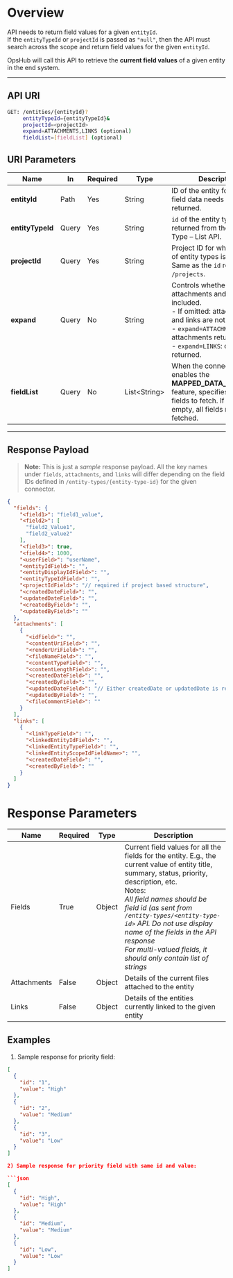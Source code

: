 # Overview

API needs to return field values for a given `entityId`.  
If the `entityTypeId` or `projectId` is passed as `"null"`, then the API must search across the scope and return field values for the given `entityId`.  

OpsHub will call this API to retrieve the **current field values** of a given entity in the end system.

---

## API URI

```bash
GET: /entities/{entityId}?
     entityTypeId={entityTypeId}&
     projectId=<projectId>
     expand=ATTACHMENTS,LINKS (optional)
     fieldList=[fieldList] (optional)
```

## URI Parameters

| Name          | In     | Required | Type         | Description |
|---------------|--------|----------|--------------|-------------|
| **entityId**  | Path   | Yes      | String       | ID of the entity for which the field data needs to be returned. |
| **entityTypeId** | Query | Yes      | String       | `id` of the entity type returned from the Entity Type – List API. |
| **projectId** | Query  | Yes      | String       | Project ID for which the list of entity types is available. Same as the `id` returned by `/projects`. |
| **expand**    | Query  | No       | String       | Controls whether attachments and/or links are included.<br>- If omitted: attachments and links are not loaded.<br>- `expand=ATTACHMENTS`: only attachments returned.<br>- `expand=LINKS`: only links returned. |
| **fieldList** | Query  | No       | List\<String\> | When the connector enables the **MAPPED_DATA_RETRIEVAL** feature, specifies the list of fields to fetch. If omitted or empty, all fields must be fetched. |

---

## Response Payload

> **Note:** This is just a *sample* response payload. All the key names under `fields`, `attachments`, and `links` will differ depending on the field IDs defined in `/entity-types/{entity-type-id}` for the given connector.

```json
{
  "fields": {
    "<field1>": "field1_value",
    "<field2>": [
      "field2_Value1",
      "field2_value2"
    ],
    "<field3>": true,
    "<field4>": 1000,
    "<userField>": "userName",
    "<entityIdField>": "",
    "<entityDisplayIdField>": "",
    "<entityTypeIdField>": "",
    "<projectIdField>": "// required if project based structure",
    "<createdDateField>": "",
    "<updatedDateField>": "",
    "<createdByField>": "",
    "<updatedByField>": ""
  },
  "attachments": [
    {
      "<idField>": "",
      "<contentUriField>": "",
      "<renderUriField>": "",
      "<fileNameField>": "",
      "<contentTypeField>": "",
      "<contentLengthField>": "",
      "<createdDateField>": "",
      "<createdByField>": "",
      "<updatedDateField>": "// Either createdDate or updatedDate is required",
      "<updatedByField>": "",
      "<fileCommentField>": ""
    }
  ],
  "links": [
    {
      "<linkTypeField>": "",
      "<linkedEntityIdField>": "",
      "<linkedEntityTypeField>": "",
      "<linkedEntityScopeIdFieldName>": "",
      "<createdDateField>": "",
      "<createdByField>": ""
    }
  ]
}
```
# Response Parameters

| **Name**      | **Required** | **Type** | **Description** |
|---------------|--------------|----------|-----------------|
| Fields        | True         | Object   | Current field values for all the fields for the entity. E.g., the current value of entity title, summary, status, priority, description, etc.<br>Notes:<br>*All field names should be field id (as sent from `/entity-types/<entity-type-id>` API. Do not use display name of the fields in the API response*<br>*For multi-valued fields, it should only contain list of strings* |
| Attachments   | False        | Object   | Details of the current files attached to the entity |
| Links         | False        | Object   | Details of the entities currently linked to the given entity |

## Examples

1) Sample response for priority field:  
```json
[
  {
    "id": "1",
    "value": "High"
  },
  {
    "id": "2",
    "value": "Medium"
  },
  {
    "id": "3",
    "value": "Low"
  }
]

2) Sample response for priority field with same id and value:

```json
[
  {
    "id": "High",
    "value": "High"
  },
  {
    "id": "Medium",
    "value": "Medium"
  },
  {
    "id": "Low",
    "value": "Low"
  }
]

```
